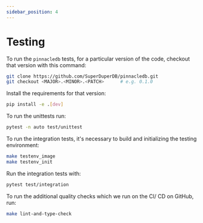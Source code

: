 ```yaml
---
sidebar_position: 4
---
```


# Testing

To run the `pinnacledb` tests, for a particular version of the code, checkout that version with this command:

```bash
git clone https://github.com/SuperDuperDB/pinnacledb.git
git checkout <MAJOR>.<MINOR>.<PATCH>      # e.g. 0.1.0
```

Install the requirements for that version:

```bash
pip install -e .[dev]
```

To run the unittests run:

```bash
pytest -n auto test/unittest
```

To run the integration tests, it's necessary to build and initializing the testing environment:

```bash
make testenv_image
make testenv_init
```

Run the integration tests with:

```bash
pytest test/integration
```

To run the additional quality checks which we run on the CI/ CD on GitHub, run:

```bash
make lint-and-type-check
```